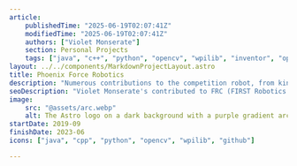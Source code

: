 ```yaml
---
article: 
    publishedTime: "2025-06-19T02:07:41Z"
    modifiedTime: "2025-06-19T02:07:41Z"
    authors: ["Violet Monserate"]
    section: Personal Projects
    tags: ["java", "c++", "python", "opencv", "wpilib", "inventor", "opensource"]
layout: ../../components/MarkdownProjectLayout.astro
title: Phoenix Force Robotics
description: "Numerous contributions to the competition robot, from kinematics to award-winning computer vision"
seoDescription: "Violet Monserate's contributed to FRC (FIRST Robotics Competition) in Java, C++, Python, Inventor, winning Industrial Design Award for Computer Vision. "
image:
    src: "@assets/arc.webp"
    alt: The Astro logo on a dark background with a purple gradient arc.
startDate: 2019-09
finishDate: 2023-06
icons: ["java", "cpp", "python", "opencv", "wpilib", "github"]

---
```

